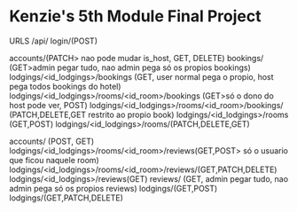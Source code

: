 # Kenzie's 5th Module Final Project  

<!-- https://github.com/kenzie-final-project/kenzie-bookings -->

URLS /api/
login/(POST)

accounts/<pk>(PATCH> nao pode mudar is_host, GET, DELETE)
bookings/ (GET>admin pegar tudo, nao admin pega só os propios bookings)
lodgings/<id_lodgings>/bookings (GET, user normal pega o propio, host pega todos bookings do hotel)
lodgings/<id_lodgings>/rooms/<id_room>/bookings (GET>só o dono do host pode ver, POST)
lodgings/<id_lodgings>/rooms/<id_room>/bookings/<pk> (PATCH,DELETE,GET restrito ao propio book)
lodgings/<id_lodgings>/rooms (GET,POST)
lodgings/<id_lodgings>/rooms/<pk>(PATCH,DELETE,GET)

accounts/ (POST, GET)
lodgings/<id_lodgings>/rooms/<id_room>/reviews(GET,POST> só o usuario que ficou naquele room)
lodgings/<id_lodgings>/rooms/<id_room>/reviews/<pk>(GET,PATCH,DELETE)
lodgings/<id_lodgings>/reviews(GET)
reviews/ (GET, admin pegar tudo, nao admin pega só os propios reviews)
lodgings/(GET,POST)
lodgings/<pk>(GET,PATCH,DELETE)
